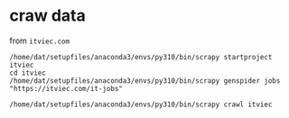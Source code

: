 # craw data

from `itviec.com`

```shell
/home/dat/setupfiles/anaconda3/envs/py310/bin/scrapy startproject itviec
cd itviec
/home/dat/setupfiles/anaconda3/envs/py310/bin/scrapy genspider jobs "https://itviec.com/it-jobs"
```

```shell
/home/dat/setupfiles/anaconda3/envs/py310/bin/scrapy crawl itviec
```